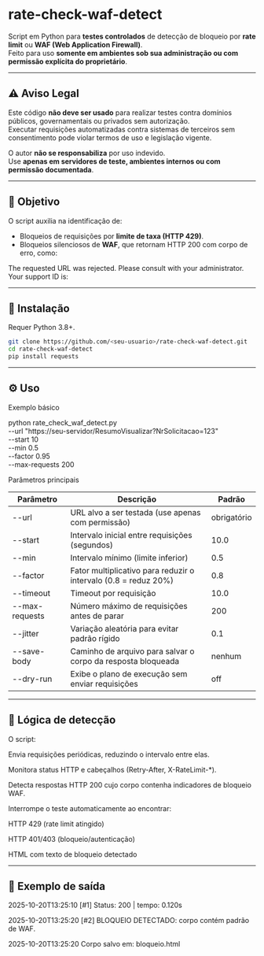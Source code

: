 # rate-check-waf-detect

Script em Python para **testes controlados** de detecção de bloqueio por **rate limit** ou **WAF (Web Application Firewall)**.  
Feito para uso **somente em ambientes sob sua administração ou com permissão explícita do proprietário**.

---

## ⚠️ Aviso Legal

Este código **não deve ser usado** para realizar testes contra domínios públicos, governamentais ou privados sem autorização.  
Executar requisições automatizadas contra sistemas de terceiros sem consentimento pode violar termos de uso e legislação vigente.  

O autor **não se responsabiliza** por uso indevido.  
Use **apenas em servidores de teste, ambientes internos ou com permissão documentada**.

---

## 📘 Objetivo

O script auxilia na identificação de:
- Bloqueios de requisições por **limite de taxa (HTTP 429)**.  
- Bloqueios silenciosos de **WAF**, que retornam HTTP 200 com corpo de erro, como:  

The requested URL was rejected. Please consult with your administrator.
Your support ID is: <id>


---

## 🧩 Instalação

Requer Python 3.8+.

```bash
git clone https://github.com/<seu-usuario>/rate-check-waf-detect.git
cd rate-check-waf-detect
pip install requests
```

---

## ⚙️ Uso

Exemplo básico

python rate_check_waf_detect.py \
  --url "https://seu-servidor/ResumoVisualizar?NrSolicitacao=123" \
  --start 10 \
  --min 0.5 \
  --factor 0.95 \
  --max-requests 200

Parâmetros principais

| Parâmetro      	| Descrição                                                       	| Padrão      	|
|----------------	|-----------------------------------------------------------------	|-------------	|
| --url          	| URL alvo a ser testada (use apenas com permissão)               	| obrigatório 	|
| --start        	| Intervalo inicial entre requisições (segundos)                  	| 10.0        	|
| --min          	| Intervalo mínimo (limite inferior)                              	| 0.5         	|
| --factor       	| Fator multiplicativo para reduzir o intervalo (0.8 = reduz 20%) 	| 0.8         	|
| --timeout      	| Timeout por requisição                                          	| 10.0        	|
| --max-requests 	| Número máximo de requisições antes de parar                     	| 200         	|
| --jitter       	| Variação aleatória para evitar padrão rígido                    	| 0.1         	|
| --save-body    	| Caminho de arquivo para salvar o corpo da resposta bloqueada    	| nenhum      	|
| --dry-run      	| Exibe o plano de execução sem enviar requisições                	| off         	|

---

## 🧠 Lógica de detecção

O script:

Envia requisições periódicas, reduzindo o intervalo entre elas.

Monitora status HTTP e cabeçalhos (Retry-After, X-RateLimit-*).

Detecta respostas HTTP 200 cujo corpo contenha indicadores de bloqueio WAF.

Interrompe o teste automaticamente ao encontrar:

HTTP 429 (rate limit atingido)

HTTP 401/403 (bloqueio/autenticação)

HTML com texto de bloqueio detectado

---

## 🧾 Exemplo de saída

2025-10-20T13:25:10  [#1] Status: 200 | tempo: 0.120s

2025-10-20T13:25:20  [#2] BLOQUEIO DETECTADO: corpo contém padrão de WAF.

2025-10-20T13:25:20  Corpo salvo em: bloqueio.html
